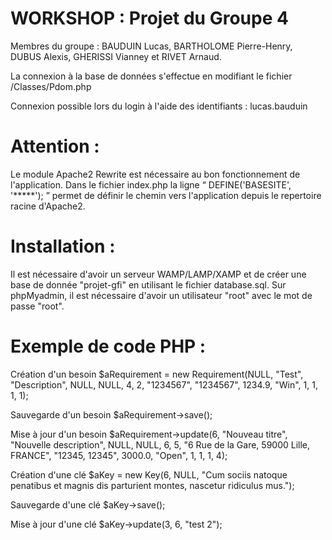 # WORKSHOP : Projet du Groupe 4

Membres du groupe : BAUDUIN Lucas, BARTHOLOME Pierre-Henry, DUBUS Alexis, GHERISSI Vianney et RIVET Arnaud.

La connexion à la base de données s'effectue en modifiant le fichier /Classes/Pdom.php

Connexion possible lors du login à l'aide des identifiants : lucas.bauduin

# Attention :

Le module Apache2 Rewrite est nécessaire au bon fonctionnement de l'application.
Dans le fichier index.php la ligne “ DEFINE('BASESITE', '*****'); ” permet de définir le chemin vers
l'application depuis le repertoire racine d'Apache2.

# Installation :

Il est nécessaire d'avoir un serveur WAMP/LAMP/XAMP et de créer une base de donnée "projet-gfi" en utilisant le fichier database.sql. Sur phpMyadmin, il est nécessaire d'avoir un utilisateur "root" avec le mot de passe "root". 

# Exemple de code PHP :

Création d'un besoin
$aRequirement = new Requirement(NULL, "Test", "Description", NULL, NULL, 4, 2, "1234567", "1234567", 1234.9, "Win", 1, 1, 1, 1);

Sauvegarde d'un besoin
$aRequirement->save();

Mise à jour d'un besoin
$aRequirement->update(6, "Nouveau titre", "Nouvelle description", NULL, NULL, 6, 5, "6 Rue de la Gare, 59000 Lille, FRANCE", "12345, 12345", 3000.0, "Open", 1, 1, 1, 4);


Création d'une clé
$aKey = new Key(6, NULL, "Cum sociis natoque penatibus et magnis dis parturient montes, nascetur ridiculus mus.");

Sauvegarde d'une clé
$aKey->save();

Mise à jour d'une clé
$aKey->update(3, 6, "test 2");
